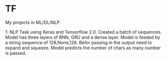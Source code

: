 # TF
My projects in ML/DL/NLP

1: NLP Task using Keras and Tensorflow 2.0. 
  Created a batch of sequences. Model has three layers of RNN, GRU and a dense layer. Model is feeded by a string sequence of 128,None,128. Befor passing in the output need to expand and squeeze. Model predicts the number of chars as many number is passed.
